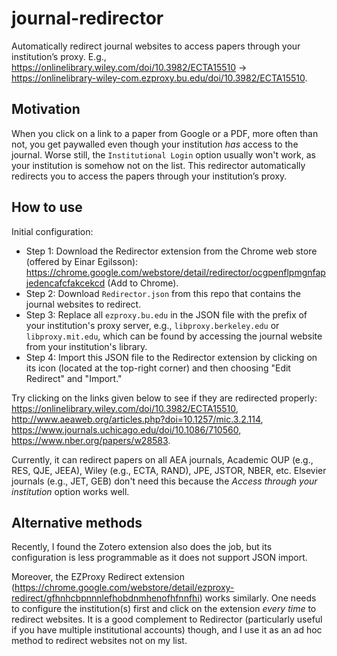 # journal-redirector
Automatically redirect journal websites to access papers through your institution’s proxy. E.g., https://onlinelibrary.wiley.com/doi/10.3982/ECTA15510 → https://onlinelibrary-wiley-com.ezproxy.bu.edu/doi/10.3982/ECTA15510.

## Motivation
When you click on a link to a paper from Google or a PDF, more often than not, you get paywalled even though your institution *has* access to the journal. Worse still, the ``Institutional Login`` option usually won't work, as your institution is somehow not on the list. This redirector automatically redirects you to access the papers through your institution’s proxy. 

## How to use
Initial configuration:
- Step 1: Download the Redirector extension from the Chrome web store (offered by Einar Egilsson): https://chrome.google.com/webstore/detail/redirector/ocgpenflpmgnfapjedencafcfakcekcd (Add to Chrome).
- Step 2: Download ``Redirector.json`` from this repo that contains the journal websites to redirect.
- Step 3: Replace all ``ezproxy.bu.edu`` in the JSON file with the prefix of your institution's proxy server, e.g., ``libproxy.berkeley.edu`` or ``libproxy.mit.edu``, which can be found by accessing the journal website from your institution's library.
- Step 4: Import this JSON file to the Redirector extension by clicking on its icon (located at the top-right corner) and then choosing "Edit Redirect" and "Import."

Try clicking on the links given below to see if they are redirected properly:
https://onlinelibrary.wiley.com/doi/10.3982/ECTA15510, http://www.aeaweb.org/articles.php?doi=10.1257/mic.3.2.114, https://www.journals.uchicago.edu/doi/10.1086/710560, https://www.nber.org/papers/w28583. 

Currently, it can redirect papers on all AEA journals, Academic OUP (e.g., RES, QJE, JEEA), Wiley (e.g., ECTA, RAND), JPE, JSTOR, NBER, etc. Elsevier journals (e.g., JET, GEB) don't need this because the *Access through your institution* option works well.

## Alternative methods
Recently, I found the Zotero extension also does the job, but its configuration is less programmable as it does not support JSON import.

Moreover, the EZProxy Redirect extension (https://chrome.google.com/webstore/detail/ezproxy-redirect/gfhnhcbpnnnlefhobdnmhenofhfnnfhi) works similarly. One needs to configure the institution(s) first and click on the extension *every time* to redirect websites. It is a good complement to Redirector (particularly useful if you have multiple institutional accounts) though, and I use it as an ad hoc method to redirect websites not on my list. 